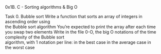 0x1B. C - Sorting algorithms & Big O


Task 0. Bubble sort
Write a function that sorts an array of integers in ascending order using\
the Bubble sort algorithm
You’re expected to print the array after each time you swap two elements
Write in the file 0-O, the big O notations of the time complexity of the Bubble sort\
algorithm, with 1 notation per line:
in the best case
in the average case
in the worst case
